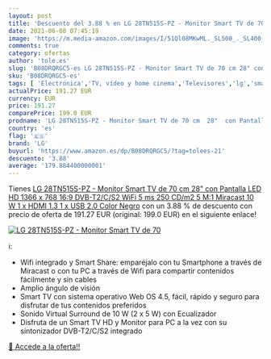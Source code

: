 ```yaml
---
layout: post
title: 'Descuento del 3.88 % en LG 28TN515S-PZ - Monitor Smart TV de 70 '
date: 2021-06-08 07:45:19
image: 'https://m.media-amazon.com/images/I/51Ql08MKwML._SL500_._SL400_.jpg'
comments: true
category: ofertas
author: 'tole.es'
slug: 'B08DRQRGC5-es LG 28TN515S-PZ - Monitor Smart TV de 70 cm 28" con...'
sku: 'B08DRQRGC5-es'
tags: [ 'Electrónica','TV, vídeo y home cinema','Televisores','lg','smart','tv', ]
actualPrice: 191.27 EUR
currency: EUR
price: 191.27
comparePrice: 199.0 EUR
prodname: 'LG 28TN515S-PZ - Monitor Smart TV de 70 cm  28"  con Pantalla LED HD  1366 x 768  16:9  DVB-T2/C/S2  WiFi  5 ms  250 CD/m2  5 M:1  Miracast  10 W  1 x HDMI 1.3  1 x USB 2.0   Color Negro'
country: 'es'
flag: '🇪🇸'
brand: 'LG'
buyurl: 'https://www.amazon.es/dp/B08DRQRGC5/?tag=tolees-21'
descuento: '3.88'
average: '179.884400000001'
---
```


Tienes [LG 28TN515S-PZ - Monitor Smart TV de 70 cm  28"  con Pantalla LED HD  1366 x 768  16:9  DVB-T2/C/S2  WiFi  5 ms  250 CD/m2  5 M:1  Miracast  10 W  1 x HDMI 1.3  1 x USB 2.0   Color Negro](https://www.amazon.es/dp/B08DRQRGC5/?tag=tolees-21) con un 3.88 % de descuento con precio de oferta de 191.27 EUR (original: 199.0 EUR) en el siguiente enlace!

[![LG 28TN515S-PZ - Monitor Smart TV de 70 ](https://m.media-amazon.com/images/I/51Ql08MKwML._SL500_._SL400_.jpg)](https://www.amazon.es/dp/B08DRQRGC5/?tag=tolees-21)

ℹ️:

- Wifi integrado y Smart Share: emparéjalo con tu Smartphone a través de Miracast o con tu PC a través de Wifi para compartir contenidos fácilmente y sin cables
- Amplio ángulo de visión
- Smart TV con sistema operativo Web OS 4.5, fácil, rápido y seguro para disfrutar de tus contenidos preferidos
- Sonido Virtual Surround de 10 W (2 x 5 W) con Ecualizador
- Disfruta de un Smart TV HD y Monitor para PC a la vez con su sintonizador DVB-T2/C/S2 integrado

[🛒 Accede a la oferta!!](https://www.amazon.es/dp/B08DRQRGC5/?tag=tolees-21)
